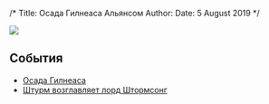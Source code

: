 /*
Title: Осада Гилнеаса Альянсом
Author:
Date: 5 August 2019
*/

![](https://i.postimg.cc/jjz4bY0v/image.png)

## События
- [Осада Гилнеаса](/wowrp/events/siege-of-gilneas)
- [Штурм возглавляет лорд Штормсонг](/wowrp/events/gilneas-assault)